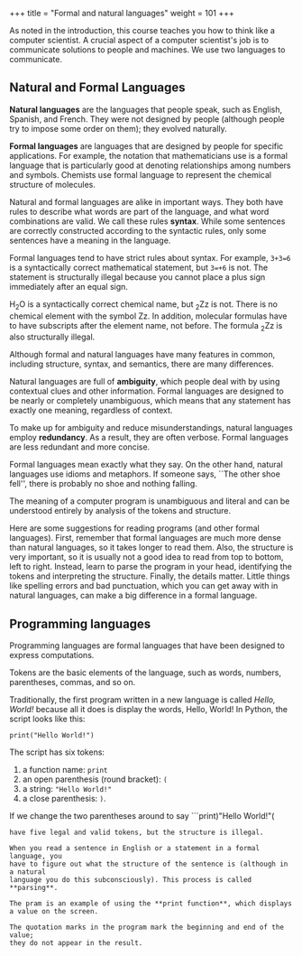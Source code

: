 +++
title = "Formal and natural languages"
weight = 101
+++

As noted in the introduction, this course teaches you how to think like a 
computer scientist. A crucial aspect of a computer scientist's job is to 
communicate solutions to people and machines. We use two languages to communicate.

## Natural and Formal Languages

**Natural languages** are the languages that people speak, such as English,
Spanish, and French. They were not designed by people (although people try to
impose some order on them); they evolved naturally.

**Formal languages** are languages that are designed by people for specific
applications. For example, the notation that mathematicians use is a formal
language that is particularly good at denoting relationships among numbers and
symbols. Chemists use formal language to represent the chemical structure of
molecules. 

Natural and formal languages are alike in important ways. They both have rules 
to describe what words are part of the language, and what word combinations are valid.
We call these rules **syntax**. While some sentences are correctly constructed according
to the syntactic rules, only some sentences have a meaning in the language.

Formal languages tend to have strict rules about syntax. For example, ```3+3=6```
is a syntactically correct mathematical statement, but ```3=+6``` is not.
The statement is structurally illegal because you cannot place a plus sign immediately after an equal sign.

H<sub>2</sub>O is a syntactically correct chemical name, but <sub>2</sub>Zz is
not. There is no chemical element with the symbol Zz. In addition, molecular formulas 
have to have subscripts after the element name, not before. The formula <sub>2</sub>Zz
is also structurally illegal.

Although formal and natural languages have many features in common, including 
structure, syntax, and semantics, there are many differences.

Natural languages are full of **ambiguity**, which people deal with by
using contextual clues and other information. Formal languages are
designed to be nearly or completely unambiguous, which means that any
statement has exactly one meaning, regardless of context.

To make up for ambiguity and reduce misunderstandings, natural
languages employ **redundancy**. As a result, they are often
verbose.  Formal languages are less redundant and more concise.

Formal languages mean exactly what they say.  On the other hand, natural languages
use idioms and metaphors. If someone says, ``The
other shoe fell'', there is probably no shoe and nothing falling.

The meaning of a computer program is unambiguous and literal and can
be understood entirely by analysis of the tokens and structure.

Here are some suggestions for reading programs (and other formal languages).
First, remember that formal languages are much more dense than natural
languages, so it takes longer to read them. Also, the structure is very
important, so it is usually not a good idea to read from top to bottom, left to
right. Instead, learn to parse the program in your head, identifying the tokens
and interpreting the structure.  Finally, the details matter. Little things
like spelling errors and bad punctuation, which you can get away with in
natural languages, can make a big difference in a formal language.

## Programming languages

Programming languages are formal languages that have been designed to
express computations.

Tokens are the basic elements of the language, such as words, numbers, parentheses,
commas, and so on. 

Traditionally, the first program written in a new language is called *Hello,
World!* because all it does is display the words, Hello, World!  In Python, the script
looks like this:

```
print("Hello World!")
```

The script has six tokens: 
1. a function name: ```print``` 
2. an open parenthesis (round bracket): ```(```
3. a string: ```"Hello World!"```
4. a close parenthesis: ```)```.

If we change the two parentheses around to say ```print)"Hello World!"(
``` our statement would still
have five legal and valid tokens, but the structure is illegal.

When you read a sentence in English or a statement in a formal language, you
have to figure out what the structure of the sentence is (although in a natural
language you do this subconsciously). This process is called **parsing**.

The pram is an example of using the **print function**, which displays a value on the screen.

The quotation marks in the program mark the beginning and end of the value;
they do not appear in the result.

